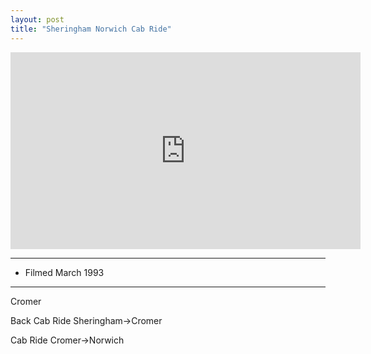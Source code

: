 ```yaml
---
layout: post
title: "Sheringham Norwich Cab Ride"
---
```


<iframe width="560" height="315" src="https://www.youtube.com/embed/AJuRAGGXZCo" title="Sheringham Norwich Cab Ride" frameBorder="0" allow="accelerometer; autoplay; clipboard-write; encrypted-media; gyroscope; picture-in-picture; web-share" allowFullScreen></iframe>

---

- Filmed March 1993

---

Cromer

Back Cab Ride Sheringham->Cromer

Cab Ride Cromer->Norwich
